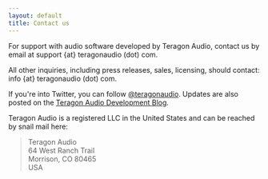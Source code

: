 ```yaml
---
layout: default
title: Contact us
---
```


For support with audio software developed by Teragon Audio, contact us by
email at support {at} teragonaudio (dot) com.

All other inquiries, including press releases, sales, licensing, should
contact: info {at} teragonaudio (dot) com.

If you're into Twitter, you can follow [@teragonaudio][1]. Updates are also
posted on the [Teragon Audio Development Blog][2].

Teragon Audio is a registered LLC in the United States and can be reached by
snail mail here:

<blockquote>
Teragon Audio<br/>
64 West Ranch Trail<br/>
Morrison, CO 80465<br/>
USA
</blockquote>


[1]: http://twitter.com/teragonaudio
[2]: http://teragonaudio.blogspot.com

